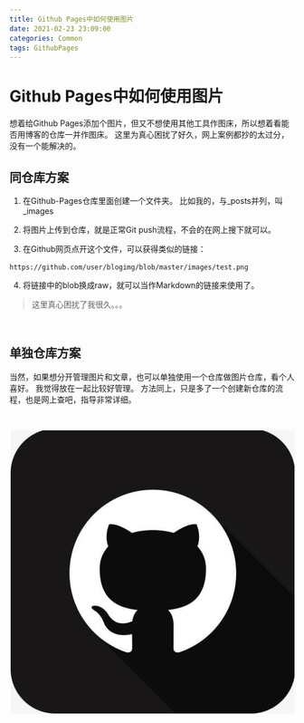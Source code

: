 ```yaml
---
title: Github Pages中如何使用图片
date: 2021-02-23 23:09:00
categories: Common
tags: GithubPages
---
```


# Github Pages中如何使用图片
想着给Github Pages添加个图片，但又不想使用其他工具作图床，所以想着看能否用博客的仓库一并作图床。
这里为真心困扰了好久，网上案例都抄的太过分，没有一个能解决的。

## 同仓库方案
1. 在Github-Pages仓库里面创建一个文件夹。
比如我的，与_posts并列，叫_images

2. 将图片上传到仓库，就是正常Git push流程，不会的在网上搜下就可以。

3. 在Github网页点开这个文件，可以获得类似的链接：
```
https://github.com/user/blogimg/blob/master/images/test.png
```

4. 将链接中的blob换成raw，就可以当作Markdown的链接来使用了。
>这里真心困扰了我很久。。。

<br>

## 单独仓库方案
当然，如果想分开管理图片和文章，也可以单独使用一个仓库做图片仓库，看个人喜好。
我觉得放在一起比较好管理。
方法同上，只是多了一个创建新仓库的流程，也是网上查吧，指导非常详细。

<br>

![Dog](https://github.com/NiYa193/qcow.github.io/raw/gh-pages/_images/Common/GithubPages/2021-02-23-HowToUsePictureOnGithubPages-Dog.png)

